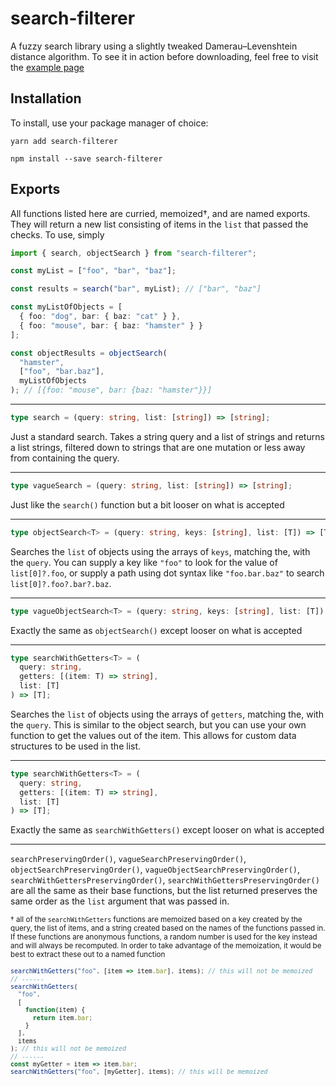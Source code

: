 # search-filterer

A fuzzy search library using a slightly tweaked Damerau–Levenshtein distance algorithm. To see it in action before downloading, feel free to visit the [example page](https://amatthews4851.github.io/search-filterer/)

## Installation

To install, use your package manager of choice:

```shell
yarn add search-filterer
```

```shell
npm install --save search-filterer
```

## Exports

All functions listed here are curried, memoized†, and are named exports. They will return a new list consisting of items in the `list` that passed the checks. To use, simply

```ts
import { search, objectSearch } from "search-filterer";

const myList = ["foo", "bar", "baz"];

const results = search("bar", myList); // ["bar", "baz"]

const myListOfObjects = [
  { foo: "dog", bar: { baz: "cat" } },
  { foo: "mouse", bar: { baz: "hamster" } }
];

const objectResults = objectSearch(
  "hamster",
  ["foo", "bar.baz"],
  myListOfObjects
); // [{foo: "mouse", bar: {baz: "hamster"}}]
```

---

```ts
type search = (query: string, list: [string]) => [string];
```

Just a standard search. Takes a string query and a list of strings and returns a list strings, filtered down to strings that are one mutation or less away from containing the query.

---

```ts
type vagueSearch = (query: string, list: [string]) => [string];
```

Just like the `search()` function but a bit looser on what is accepted

---

```ts
type objectSearch<T> = (query: string, keys: [string], list: [T]) => [T];
```

Searches the `list` of objects using the arrays of `keys`, matching the, with the `query`. You can supply a key like `"foo"` to look for the value of `list[0]?.foo`, or supply a path using dot syntax like `"foo.bar.baz"` to search `list[0]?.foo?.bar?.baz`.

---

```ts
type vagueObjectSearch<T> = (query: string, keys: [string], list: [T]) => [T];
```

Exactly the same as `objectSearch()` except looser on what is accepted

---

```ts
type searchWithGetters<T> = (
  query: string,
  getters: [(item: T) => string],
  list: [T]
) => [T];
```

Searches the `list` of objects using the arrays of `getters`, matching the, with the `query`. This is similar to the object search, but you can use your own function to get the values out of the item. This allows for custom data structures to be used in the list.

---

```ts
type searchWithGetters<T> = (
  query: string,
  getters: [(item: T) => string],
  list: [T]
) => [T];
```

Exactly the same as `searchWithGetters()` except looser on what is accepted

---

`searchPreservingOrder()`, `vagueSearchPreservingOrder()`, `objectSearchPreservingOrder()`, `vagueObjectSearchPreservingOrder()`, `searchWithGettersPreservingOrder()`, `searchWithGettersPreservingOrder()` are all the same as their base functions, but the list returned preserves the same order as the `list` argument that was passed in.

<small>† all of the `searchWithGetters` functions are memoized based on a key created by the query, the list of items, and a string created based on the names of the functions passed in. If these functions are anonymous functions, a random number is used for the key instead and will always be recomputed. In order to take advantage of the memoization, it would be best to extract these out to a named function

```ts
searchWithGetters("foo", [item => item.bar], items); // this will not be memoized
// ------
searchWithGetters(
  "foo",
  [
    function(item) {
      return item.bar;
    }
  ],
  items
); // this will not be memoized
// ------
const myGetter = item => item.bar;
searchWithGetters("foo", [myGetter], items); // this will be memoized
```

</small>
